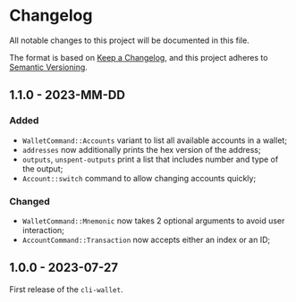 # Changelog

All notable changes to this project will be documented in this file.

The format is based on [Keep a Changelog](https://keepachangelog.com/en/1.0.0/),
and this project adheres to [Semantic Versioning](https://semver.org/spec/v2.0.0.html).

<!-- ## Unreleased - YYYY-MM-DD

### Added

### Changed

### Deprecated

### Removed

### Fixed

### Security -->

## 1.1.0 - 2023-MM-DD

### Added

- `WalletCommand::Accounts` variant to list all available accounts in a wallet;
- `addresses` now additionally prints the hex version of the address;
- `outputs`, `unspent-outputs` print a list that includes number and type of the output;
- `Account::switch` command to allow changing accounts quickly;

### Changed

- `WalletCommand::Mnemonic` now takes 2 optional arguments to avoid user interaction;
- `AccountCommand::Transaction` now accepts either an index or an ID;

## 1.0.0 - 2023-07-27

First release of the `cli-wallet`.
